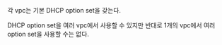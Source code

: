 각 vpc는 기본 DHCP option set을 갖는다.

DHCP option set을 여러 vpc에서 사용할 수 있지만 반대로 1개의 vpc에서 여러 option set을 사용할 수는 없다.